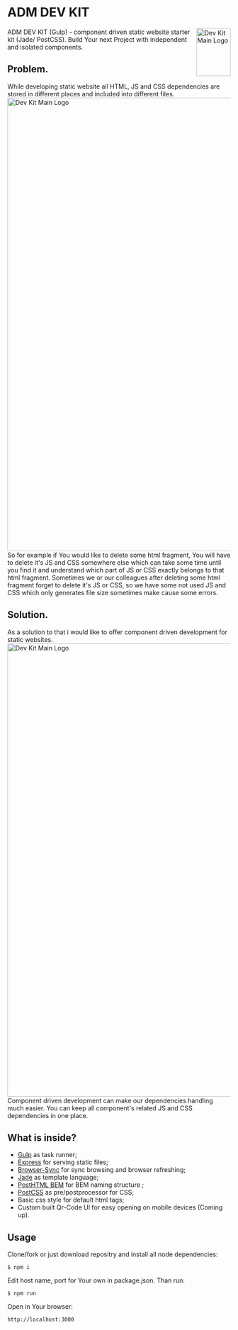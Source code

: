 # ADM DEV KIT
<img align="right" width="77" height="108" title="Dev Kit Main Logo" src="http://adm-designhouse.com/dev-kit-main-logo.png">
ADM DEV KIT (Gulp) - component driven static website starter kit (Jade/ PostCSS).  
Build Your next Project with independent and isolated components.

## Problem.
While developing static website all HTML, JS and CSS dependencies are stored in different places and included into different files.
<img width="1024" height="" title="Dev Kit Main Logo" src="http://adm-designhouse.com/adm-dev-kit--non-modular-dependencies.png">    
So for example if You would like to delete some html fragment, You will have to delete it's JS and CSS somewhere else which can take some time until you find it and understand which part of JS or CSS exactly belongs to that html fragment. Sometimes we or our colleagues after deleting some html fragment forget to delete it's JS or CSS, so we have some not used JS and CSS which only generates file size sometimes make cause some errors.

## Solution.
As a solution to that i would like to offer component driven development for static websites.
<img align="right" width="1024" height="" title="Dev Kit Main Logo" src="http://adm-designhouse.com/adm-dev-kit--modular-dependencies.png">  
Component driven development can make our dependencies handling much easier. You can keep all component's related JS and CSS dependencies in one place.

## What is inside?
- [Gulp](https://github.com/gulpjs/gulp) as task runner;
- [Express](https://github.com/strongloop/express) for serving static files;
- [Browser-Sync](https://github.com/BrowserSync/browser-sync) for sync browsing and browser refreshing;
- [Jade](https://github.com/jadejs/jade) as template language;
- [PostHTML BEM](https://github.com/rajdee/posthtml-bem) for BEM naming structure ;
- [PostCSS](https://github.com/postcss/postcss) as pre/postprocessor for CSS;
- Basic css style for default html tags;
- Custom built Qr-Code UI for easy opening on mobile devices (Coming up).

## Usage
Clone/fork or just download repositry and install all node dependencies: 
```
$ npm i
```
Edit host name, port for Your own in package.json.
Than run:
```
$ npm run
```
Open in Your browser:
```
http://localhost:3000
```